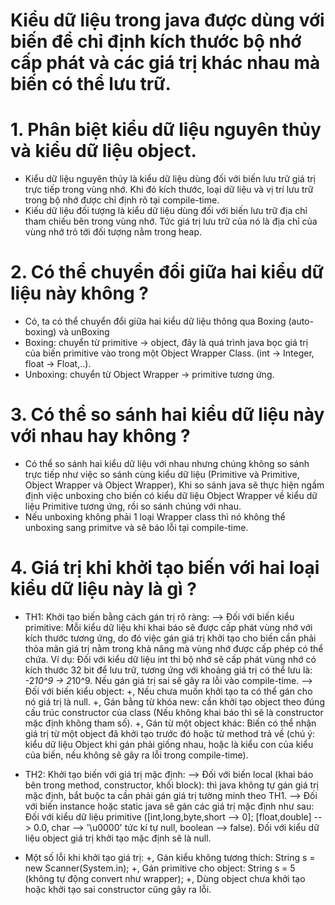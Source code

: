 # Kiểu dữ liệu trong java được dùng với biến để chỉ định kích thước bộ nhớ cấp phát và các giá trị khác nhau mà biến có thể lưu trữ.

# 1. Phân biệt kiểu dữ liệu nguyên thủy và kiểu dữ liệu object.
- Kiểu dữ liệu nguyên thủy là kiểu dữ liệu dùng đối với biến lưu trữ giá trị trực tiếp trong vùng nhớ. Khi đó kích thước, loại dữ liệu và vị trí lưu trữ trong bộ nhớ được chỉ định rõ tại compile-time.
- Kiếu dữ liệu đối tượng là kiểu dữ liệu dùng đối với biến lưu trữ địa chỉ tham chiếu bên trong vùng nhớ. Tức giá trị lưu trữ của nó là địa chỉ của vùng nhớ trỏ tới đối tượng nằm trong heap.

# 2. Có thể chuyển đổi giữa hai kiểu dữ liệu này không ?
- Có, ta có thể chuyển đổi giữa hai kiểu dữ liệu thông qua Boxing (auto-boxing) và unBoxing
- Boxing: chuyển từ primitive -> object, đây là quá trình java bọc giá trị của biến primitive vào trong một Object Wrapper Class. (int -> Integer, float -> Float,..).
- Unboxing: chuyển từ Object Wrapper -> primitive tương ứng.

# 3. Có thể so sánh hai kiểu dữ liệu này với nhau hay không ?
- Có thể so sánh hai kiểu dữ liệu với nhau nhưng chúng không so sánh trực tiếp như việc so sánh cùng kiểu dữ liệu (Primitive và Primitive, Object Wrapper và Object Wrapper), Khi so sánh java sẽ thực hiện ngầm định việc unboxing cho biến có kiểu dữ liệu Object Wrapper về kiểu dữ liệu Primitive tương ứng, rồi so sánh chúng với nhau.
- Nếu unboxing không phải 1 loại Wrapper class thì nó không thể unboxing sang primitve và sẽ báo lỗi tại compile-time.

# 4. Giá trị khi khởi tạo biến với hai loại kiểu dữ liệu này là gì ?
- TH1: Khởi tạo biến bằng cách gán trị rõ ràng:
--> Đối với biến kiểu primitive: Mỗi kiểu dữ liệu khi khai báo sẽ được cấp phát vùng nhớ với kích thước tương ứng, do đó việc gán giá trị khởi tạo cho biến cần phải thỏa mãn giá trị nằm trong khả năng mà vùng nhớ được cấp phép có thể chứa. Ví dụ: Đối với kiểu dữ liệu int thì bộ nhớ sẽ cấp phát vùng nhớ có kích thước 32 bit để lưu trữ, tương ứng với khoảng giá trị có thể lưu là: -2*10^9 -> 2*10^9. Nếu gán giá trị sai sẽ gây ra lỗi vào compile-time.
--> Đối với biến kiểu object: 
+, Nếu chưa muốn khởi tạo ta có thể gán cho nó giá trị là null.
+, Gán bằng từ khóa new: cần khởi tạo object theo đúng cấu trúc constructor của class (Nếu không khai báo thì sẽ là constructor mặc định không tham số).
+, Gán từ một object khác: Biến có thể nhận giá trị từ một object đã khởi tạo trước đó hoặc từ method trả về (chú ý: kiểu dữ liệu Object khi gán phải giống nhau, hoặc là kiểu con của kiểu của biến, nếu không sẽ gây ra lỗi trong compile-time).

- TH2: Khởi tạo biến với giá trị mặc định:
--> Đối với biến local (khai báo bên trong method, constructor, khối block): thì java không tự gán giá trị mặc định, bắt buộc ta cần phải gán giá trị tường minh theo TH1.
--> Đối với biến instance hoặc static java sẽ gán các giá trị mặc định như sau: Đối với kiểu dữ liệu primitive ([int,long,byte,short --> 0]; [float,double] --> 0.0, char --> '\u0000' tức kí tự null, boolean --> false). Đối với kiểu dữ liệu object giá trị khởi tạo mặc định sẽ là null.

- Một số lỗi khi khởi tạo giá trị:
    +, Gán kiểu không tương thích: String s = new Scanner(System.in);
    +, Gán primitive cho object: String s = 5 (không tự động convert như wrapper);
    +, Dùng object chưa khởi tạo hoặc khởi tạo sai constructor cũng gây ra lỗi.



